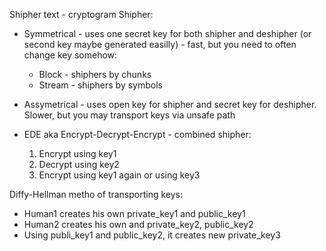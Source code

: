 Shipher text - cryptogram
Shipher:
- Symmetrical - uses one secret key for both shipher and deshipher (or second key maybe generated easilly) - fast, but you need to often change key somehow:
    - Block - shiphers by chunks
    - Stream - shiphers by symbols
- Assymetrical - uses open key for shipher and secret key for deshipher. Slower, but you may transport keys via unsafe path

- EDE aka Encrypt-Decrypt-Encrypt - combined shipher:
    1. Encrypt using key1
    2. Decrypt using key2
    3. Encrypt using key1 again or using key3

Diffy-Hellman metho of transporting keys:
- Human1 creates his own private_key1 and public_key1
- Human2 creates his own and private_key2, public_key2
- Using publi_key1 and public_key2, it creates new private_key3